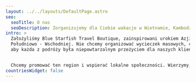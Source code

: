 ```yaml
---
layout: ../../layouts/DefaultPage.astro
seo:
  seoTitle: O nas
  seoDescription: Zorganizujemy dla Ciebie wakacje w Wietnamie, Kambodży i Laosie.
intro: >
  Założyliśmy Blue Starfish Travel Boutique, zainspirowani urokiem Azji
  Południowo - Wschodniej. Nie chcemy organizować wycieczek masowych, chcemy,
  aby każda z podróży była niepowtarzalnym przeżyciem dla naszych klientów.


  Chcemy promować ten region i wspierać lokalne społeczności. Wierzymy, że dzięki temu zagwarantujemy Wam autentyczne i niezapomniane chwile w tej części Azji.
countriesWidget: false
---
```

